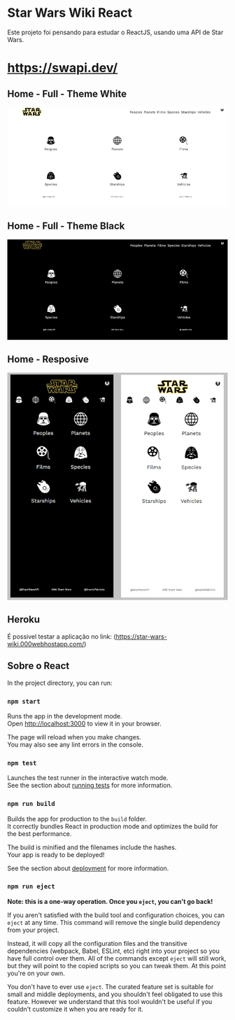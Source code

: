 # Star Wars Wiki React

Este projeto foi pensando para estudar o ReactJS, usando uma API de Star Wars.

# https://swapi.dev/

## Home - Full - Theme White
![nome_da_imagem.extensão](https://github.com/inaciofabricio/star-wars-wiki/blob/main/public/sw-full-1.jpg)

## Home - Full - Theme Black
![nome_da_imagem.extensão](https://github.com/inaciofabricio/star-wars-wiki/blob/main/public/sw-full-2.jpg)

## Home - Resposive
![nome_da_imagem.extensão](https://github.com/inaciofabricio/star-wars-wiki/blob/main/public/sw-responsive.jpg)

## Heroku
É possivel testar a aplicação no link: (https://star-wars-wiki.000webhostapp.com/)

## Sobre o React

In the project directory, you can run:

### `npm start`

Runs the app in the development mode.\
Open [http://localhost:3000](http://localhost:3000) to view it in your browser.

The page will reload when you make changes.\
You may also see any lint errors in the console.

### `npm test`

Launches the test runner in the interactive watch mode.\
See the section about [running tests](https://facebook.github.io/create-react-app/docs/running-tests) for more information.

### `npm run build`

Builds the app for production to the `build` folder.\
It correctly bundles React in production mode and optimizes the build for the best performance.

The build is minified and the filenames include the hashes.\
Your app is ready to be deployed!

See the section about [deployment](https://facebook.github.io/create-react-app/docs/deployment) for more information.

### `npm run eject`

**Note: this is a one-way operation. Once you `eject`, you can't go back!**

If you aren't satisfied with the build tool and configuration choices, you can `eject` at any time. This command will remove the single build dependency from your project.

Instead, it will copy all the configuration files and the transitive dependencies (webpack, Babel, ESLint, etc) right into your project so you have full control over them. All of the commands except `eject` will still work, but they will point to the copied scripts so you can tweak them. At this point you're on your own.

You don't have to ever use `eject`. The curated feature set is suitable for small and middle deployments, and you shouldn't feel obligated to use this feature. However we understand that this tool wouldn't be useful if you couldn't customize it when you are ready for it.

